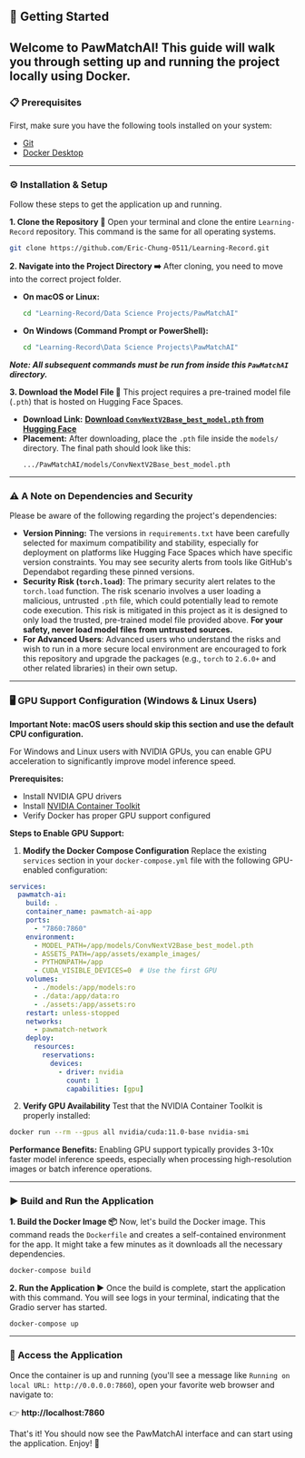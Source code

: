 ## 🚀 Getting Started
Welcome to PawMatchAI! This guide will walk you through setting up and running the project locally using Docker.
---
### 📋 Prerequisites
First, make sure you have the following tools installed on your system:
* [Git](https://git-scm.com/downloads)
* [Docker Desktop](https://www.docker.com/products/docker-desktop/)
---
### ⚙️ Installation & Setup
Follow these steps to get the application up and running.

**1. Clone the Repository 📂**
Open your terminal and clone the entire `Learning-Record` repository. This command is the same for all operating systems.
```bash
git clone https://github.com/Eric-Chung-0511/Learning-Record.git
```

**2. Navigate into the Project Directory ➡️**
After cloning, you need to move into the correct project folder.
* **On macOS or Linux:**
    ```bash
    cd "Learning-Record/Data Science Projects/PawMatchAI"
    ```
* **On Windows (Command Prompt or PowerShell):**
    ```bash
    cd "Learning-Record\Data Science Projects\PawMatchAI"
    ```
***Note: All subsequent commands must be run from inside this `PawMatchAI` directory.***

**3. Download the Model File 🧠**
This project requires a pre-trained model file (`.pth`) that is hosted on Hugging Face Spaces.
* **Download Link:** [**Download `ConvNextV2Base_best_model.pth` from Hugging Face**](https://huggingface.co/spaces/DawnC/PawMatchAI/tree/main)
* **Placement:** After downloading, place the `.pth` file inside the `models/` directory. The final path should look like this:
    ```
    .../PawMatchAI/models/ConvNextV2Base_best_model.pth
    ```
---
### ⚠️ A Note on Dependencies and Security
Please be aware of the following regarding the project's dependencies:
* **Version Pinning:** The versions in `requirements.txt` have been carefully selected for maximum compatibility and stability, especially for deployment on platforms like Hugging Face Spaces which have specific version constraints. You may see security alerts from tools like GitHub's Dependabot regarding these pinned versions.
* **Security Risk (`torch.load`)**: The primary security alert relates to the `torch.load` function. The risk scenario involves a user loading a malicious, untrusted `.pth` file, which could potentially lead to remote code execution. This risk is mitigated in this project as it is designed to only load the trusted, pre-trained model file provided above. **For your safety, never load model files from untrusted sources.**
* **For Advanced Users**: Advanced users who understand the risks and wish to run in a more secure local environment are encouraged to fork this repository and upgrade the packages (e.g., `torch` to `2.6.0+` and other related libraries) in their own setup.
---
### 🖥️ GPU Support Configuration (Windows & Linux Users)

**Important Note: macOS users should skip this section and use the default CPU configuration.**

For Windows and Linux users with NVIDIA GPUs, you can enable GPU acceleration to significantly improve model inference speed.

**Prerequisites:**
- Install NVIDIA GPU drivers
- Install [NVIDIA Container Toolkit](https://docs.nvidia.com/datacenter/cloud-native/container-toolkit/install-guide.html)
- Verify Docker has proper GPU support configured

**Steps to Enable GPU Support:**

1. **Modify the Docker Compose Configuration**
   Replace the existing `services` section in your `docker-compose.yml` file with the following GPU-enabled configuration:

```yaml
services:
  pawmatch-ai:
    build: .
    container_name: pawmatch-ai-app
    ports:
      - "7860:7860"
    environment:
      - MODEL_PATH=/app/models/ConvNextV2Base_best_model.pth
      - ASSETS_PATH=/app/assets/example_images/
      - PYTHONPATH=/app
      - CUDA_VISIBLE_DEVICES=0  # Use the first GPU
    volumes:
      - ./models:/app/models:ro
      - ./data:/app/data:ro
      - ./assets:/app/assets:ro
    restart: unless-stopped
    networks:
      - pawmatch-network
    deploy:
      resources:
        reservations:
          devices:
            - driver: nvidia
              count: 1
              capabilities: [gpu]
```

2. **Verify GPU Availability**
   Test that the NVIDIA Container Toolkit is properly installed:
```bash
docker run --rm --gpus all nvidia/cuda:11.0-base nvidia-smi
```

**Performance Benefits:**
Enabling GPU support typically provides 3-10x faster model inference speeds, especially when processing high-resolution images or batch inference operations.

---
### ▶️ Build and Run the Application

**1. Build the Docker Image 📦**
Now, let's build the Docker image. This command reads the `Dockerfile` and creates a self-contained environment for the app. It might take a few minutes as it downloads all the necessary dependencies.
```bash
docker-compose build
```

**2. Run the Application ▶️**
Once the build is complete, start the application with this command. You will see logs in your terminal, indicating that the Gradio server has started.
```bash
docker-compose up
```
---
### 🎉 Access the Application
Once the container is up and running (you'll see a message like `Running on local URL: http://0.0.0.0:7860`), open your favorite web browser and navigate to:

👉 **http://localhost:7860**

That's it! You should now see the PawMatchAI interface and can start using the application. Enjoy! 🐾
